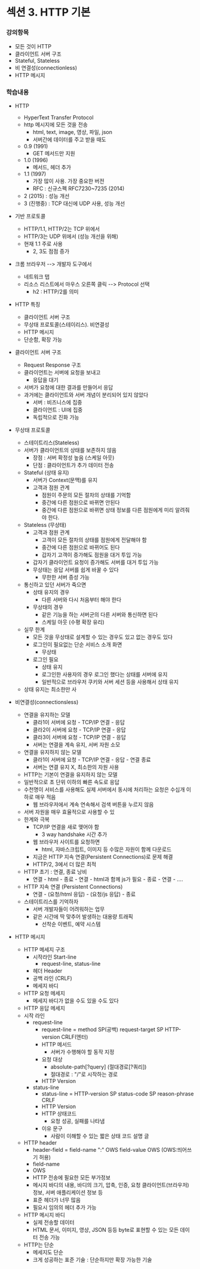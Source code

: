 # 섹션 3. HTTP 기본

### 강의항목

* 모든 것이 HTTP
* 클라이언트 서버 구조
* Stateful, Stateless
* 비 연결성\(connectionless\)
* HTTP 메시지



### 학습내용

* HTTP
  * HyperText Transfer Protocol
  * http 메시지에 모든 것을 전송
    * html, text, image, 영상, 파일, json
    * 서버간에 데이터를 주고 받을 때도
  * 0.9 \(1991\)
    * GET 메서드만 지원
  * 1.0 \(1996\)
    * 메서드, 헤더 추가
  * 1.1 \(1997\)
    * 가장 많이 사용. 가장 중요한 버전
    * RFC : 신규스펙 RFC7230~7235 \(2014\)
  * 2 \(2015\) : 성능 개선
  * 3 \(진행중\) : TCP 대신에 UDP 사용, 성능 개선
* 기반 프로토콜
  * HTTP/1.1, HTTP/2는 TCP 위에서
  * HTTP/3는 UDP 위에서 \(성능 개선을 위해\)
  * 현재 1.1 주로 사용
    * 2, 3도 점점 증가
* 크롬 브라우저 --&gt; 개발자 도구에서
  * 네트워크 탭
  * 리소스 리스트에서 마우스 오른쪽 클릭 --&gt; Protocol 선택
    * h2 : HTTP/2를 의미
* HTTP 특징
  * 클라이언트 서버 구조
  * 무상태 프로토콜\(스테이리스\). 비연결성
  * HTTP 메시지
  * 단순함, 확장 가능
* 클라이언트 서버 구조
  * Request Response 구조
  * 클라이언트는 서버에 요청을 보내고
    * 응답을 대기
  * 서버가 요청에 대한 결과를 만들어서 응답
  * 과거에는 클라이언트와 서버 개념이 분리되어 있지 않았다
    * 서버 : 비즈니스에 집중
    * 클라이언트 : UI에 집중
    * 독립적으로 진화 가능
* 무상태 프로토콜

  * 스테이트리스\(Stateless\)
  * 서버가 클라이언트의 상태를 보존하지 않음
    * 장점 : 서버 확정성 높음 \(스케일 아웃\)
    * 단점 : 클라이언트가 추가 데이터 전송
  * Stateful \(상태 유지\)
    * 서버가 Context\(문맥\)를 유지
    * 고객과 점원 관계
      * 점원이 주문의 모든 절차의 상태를 기억함
      * 중간에 다른 점원으로 바뀌면 안된다
      * 중간에 다른 점원으로 바뀌면 상태 정보를 다른 점원에게 미리 알려줘야 한다.
  * Stateless \(무상태\)
    * 고객과 점원 관계
      * 고객이 모든 절차의 상태를 점원에게 전달해야 함
      * 중간에 다른 점원으로 바뀌어도 된다
      * 갑자기 고객이 증가해도 점원을 대거 투입 가능
    * 갑자기 클라이언트 요청이 증가해도 서버를 대거 투입 가능
    * 무상태는 응답 서버를 쉽게 바꿀 수 있다
      * 무한한 서버 증성 가능
  * 통신하고 있던 서버가 죽으면
    * 상태 유지의 경우
      * 다른 서버와 다시 처음부터 해야 한다
    * 무상태의 경우
      * 같은 기능을 하는 서버군의 다른 서버와 통신하면 된다
      * 스케일 아웃 \(수평 확장 유리\)
  * 실무 한계
    * 모든 것을 무상태로 설계할 수 있는 경우도 있고 없는 경우도 있다
    * 로그인이 필요없는 단순 서비스 소개 화면
      * 무상태
    * 로그인 필요
      * 상태 유지
      * 로그인한 사용자의 경우 로그인 했다는 상태를 서버에 유지
      * 일반적으로 브라우저 쿠키와 서버 세션 등을 사용해서 상태 유지
  * 상태 유지는 최소한만 사

* 비연결성\(connectionsless\)
  * 연결을 유지하는 모델
    * 클라1이 서버에 요청 - TCP/IP 연결 - 응답
    * 클라2이 서버에 요청 - TCP/IP 연결 - 응답
    * 클라3이 서버에 요청 - TCP/IP 연결 - 응답
    * 서버는 연결을 계속 유지, 서버 자원 소모
  * 연결을 유지하지 않는 모델
    * 클라1이 서버에 요청 - TCP/IP 연결 - 응답 - 연결 종료
    * 서버는 연결 유지 X, 최소한의 자원 사용
  * HTTP는 기본이 연결을 유지하지 않는 모델
  * 일반적으로 초 단위 이하의 빠른 속도로 응답
  * 수천명이 서비스를 사용해도 실제 서버에서 동시에 처리하는 요청은 수십개 이하로 매우 적음
    * 웹 브라우저에서 계속 연속해서 검색 버튼을 누르지 않음
  * 서버 자원을 매우 효율적으로 사용할 수 있
  * 한계와 극복
    * TCP/IP 연결을 새로 맺어야 함
      * 3 way handshake 시간 추가
    * 웹 브라우저 사이트를 요청하면
      * html, 자바스크립트, 이미지 등 수많은 자원이 함께 다운로드
    * 지금은 HTTP 지속 연결\(Persistent Connections\)로 문제 해결
    * HTTP/2, 3에서 더 많은 최적
  * HTTP 초기 : 연결, 종료 낭비
    * 연결 - html - 종료 - 연결 - html과 함께 js가 필요 - 종료 - 연결 - ....
  * HTTP 지속 연결 \(Persistent Connections\)
    * 연결 - \(요청/html 응답\) - \(요청/js 응답\) - 종료
  * 스테이트리스를 기억하자
    * 서버 개발자들이 어려워하는 업무
    * 같은 시간에 딱 맞추어 발생하는 대용량 트래픽
      * 선착순 이벤트, 예약 시스템
* HTTP 메시지
  * HTTP 메세지 구조
    * 시작라인 Start-line
      * request-line, status-line
    * 헤더 Header
    * 공백 라인 \(CRLF\)
    * 메세지 바디
  * HTTP 요청 메세지
    * 메세지 바디가 없을 수도 있을 수도 있다
  * HTTP 응답 메세지
  * 시작 라인
    * request-line
      * request-line = method SP\(공백\) request-target SP HTTP-version CRLF\(엔터\)
      * HTTP 메서드
        * 서버가 수행해야 할 동작 지정
      * 요청 대상
        * absolute-path\[?query\] \(절대경로\[?쿼리\]\)
        * 절대경로 : "/"로 시작하는 경로
      * HTTP Version
    * status-line
      * status-line = HTTP-version SP status-code SP reason-phrase CRLF
      * HTTP Version
      * HTTP 상태코드
        * 요청 성공, 실패를 나타냄
      * 이유 문구
        * 사람이 이해할 수 있는 짧은 상태 코드 설명 글
  * HTTP header
    * header-field = field-name ":" OWS field-value OWS \(OWS:띄어쓰기 허용\)
    * field-name
    * OWS
    * HTTP 전송에 필요한 모든 부가정보
    * 메시지 바디의 내용, 바디의 크기, 압축, 인증, 요청 클라이언트\(브라우저\) 정보, 서버 애플리케이션 정보 등
    * 표준 헤더가 너무 많음
    * 필요시 임의의 헤더 추가 가능
  * HTTP 메시지 바디
    * 실제 전송할 데이터
    * HTML 문서, 이미지, 영상, JSON 등등 byte로 표현할 수 있는 모든 데이터 전송 가능
  * HTTP는 단순
    * 메세지도 단순
    * 크게 성공하는 표준 기술 : 단순하지만 확장 가능한 기술

